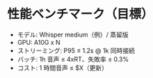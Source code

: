 # 性能ベンチマーク（目標）

- モデル: Whisper medium（例）/ 蒸留版
- GPU: A10G x N
- ストリーミング: P95 ≤ 1.2s @ 1k 同時接続
- バッチ: 1h 音声 ≤ 4xRT、失敗率 ≤ 0.3%
- コスト: 1 時間音声 ≤ $X（更新）